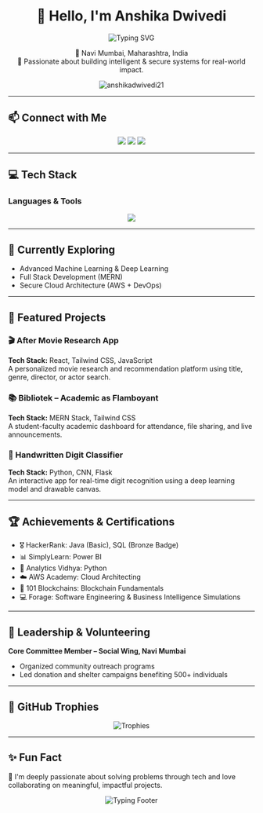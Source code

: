 <h1 align="center">👋 Hello, I'm Anshika Dwivedi</h1>

<p align="center">
  <img src="https://readme-typing-svg.demolab.com?font=Fira+Code&size=22&pause=1000&color=0E7DB6&center=true&vCenter=true&width=435&lines=B.Tech+in+Computer+Engineering+%28Data+Sciences%29;Software+Developer+%7C+ML+%7C+Full+Stack+%7C+Cybersecurity;Open+to+Collaborations+%26+New+Opportunities" alt="Typing SVG" />
</p>

<p align="center">
  📍 Navi Mumbai, Maharashtra, India <br>
  💼 Passionate about building intelligent & secure systems for real-world impact.
</p>

<p align="center">
  <img src="https://komarev.com/ghpvc/?username=anshikadwivedi21&label=Profile%20views&color=0e75b6&style=flat" alt="anshikadwivedi21" />
</p>

---

## 📫 Connect with Me

<p align="center">
  <a href="mailto:anshikadwivedi2004@gmail.com"><img src="https://img.shields.io/badge/Gmail-D14836?style=for-the-badge&logo=gmail&logoColor=white"/></a>
  <a href="https://linkedin.com/in/anshika-dwivedi-319b75220"><img src="https://img.shields.io/badge/LinkedIn-0077B5?style=for-the-badge&logo=linkedin&logoColor=white"/></a>
  <a href="https://hackerrank.com/anshikadwivedi21"><img src="https://img.shields.io/badge/HackerRank-2EC866?style=for-the-badge&logo=HackerRank&logoColor=white"/></a>
</p>

---

## 💻 Tech Stack

### Languages & Tools
<p align="center">
  <img src="https://skillicons.dev/icons?i=java,python,c,js,html,css,tailwind,react,nodejs,express,mongodb,mysql,flask,git,github,docker,aws,powershell" />
</p>

---

## 🧠 Currently Exploring

- Advanced Machine Learning & Deep Learning  
- Full Stack Development (MERN)  
- Secure Cloud Architecture (AWS + DevOps)

---

## 🧩 Featured Projects

### 🎬 After Movie Research App  
**Tech Stack:** React, Tailwind CSS, JavaScript  
A personalized movie research and recommendation platform using title, genre, director, or actor search.

### 📚 Bibliotek – Academic as Flamboyant  
**Tech Stack:** MERN Stack, Tailwind CSS  
A student-faculty academic dashboard for attendance, file sharing, and live announcements.

### 🔢 Handwritten Digit Classifier  
**Tech Stack:** Python, CNN, Flask  
An interactive app for real-time digit recognition using a deep learning model and drawable canvas.

---

## 🏆 Achievements & Certifications

- 🎖️ HackerRank: Java (Basic), SQL (Bronze Badge)  
- 📊 SimplyLearn: Power BI  
- 🧠 Analytics Vidhya: Python  
- ☁️ AWS Academy: Cloud Architecting  
- 🔗 101 Blockchains: Blockchain Fundamentals  
- 💻 Forage: Software Engineering & Business Intelligence Simulations  

---

## 🤝 Leadership & Volunteering

**Core Committee Member – Social Wing, Navi Mumbai**  
- Organized community outreach programs  
- Led donation and shelter campaigns benefiting 500+ individuals


---

## 🏅 GitHub Trophies

<p align="center">
  <img src="https://github-profile-trophy.vercel.app/?username=anshikadwivedi21&theme=onedark&row=1&column=6" alt="Trophies"/>
</p>

---

## ✨ Fun Fact

💬 I'm deeply passionate about solving problems through tech and love collaborating on meaningful, impactful projects.

<p align="center">
  <img src="https://readme-typing-svg.demolab.com?font=Fira+Code&size=22&pause=1000&color=00C9A7&center=true&vCenter=true&width=435&lines=Let's+Connect+%F0%9F%92%AC;Code.+Build.+Repeat+%F0%9F%92%BB" alt="Typing Footer" />
</p>
